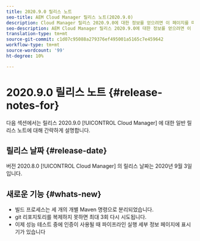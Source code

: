 ```yaml
---
title: 2020.9.0 릴리스 노트
seo-title: AEM Cloud Manager 릴리스 노트(2020.9.0)
description: Cloud Manager 릴리스 2020.9.0에 대한 정보를 얻으려면 이 페이지를 따르십시오
seo-description: AEM Cloud Manager 릴리스 2020.9.0에 대한 정보를 얻으려면 이 페이지를 따르십시오
translation-type: tm+mt
source-git-commit: c1d07c95088a279376ef495001a5165c7e459642
workflow-type: tm+mt
source-wordcount: '99'
ht-degree: 10%

---
```


# 2020.9.0 릴리스 노트 {#release-notes-for}

다음 섹션에서는 릴리스 2020.9.0 [!UICONTROL Cloud Manager] 에 대한 일반 릴리스 노트에 대해 간략하게 설명합니다.

## 릴리스 날짜 {#release-date}

버전 2020.8.0 [!UICONTROL Cloud Manager] 의 릴리스 날짜는 2020년 9월 3일입니다.

## 새로운 기능 {#whats-new}

* 빌드 프로세스는 세 개의 개별 Maven 명령으로 분리되었습니다.
* git 리포지토리를 복제하지 못하면 최대 3회 다시 시도됩니다.
* 이제 성능 테스트 중에 인증이 사용될 때 파이프라인 실행 세부 정보 페이지에 표시기가 있습니다


